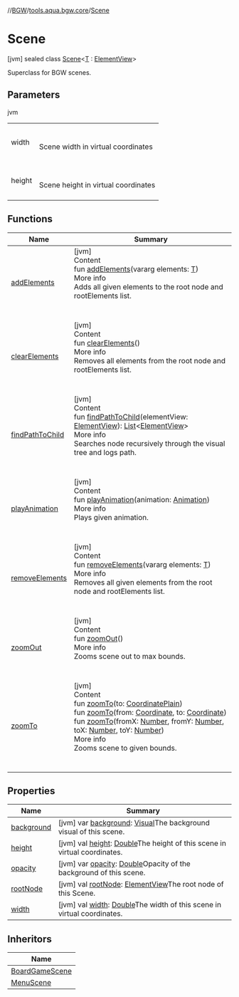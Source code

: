 //[BGW](../../../index.md)/[tools.aqua.bgw.core](../index.md)/[Scene](index.md)



# Scene  
 [jvm] sealed class [Scene](index.md)<[T](index.md) : [ElementView](../../tools.aqua.bgw.elements/-element-view/index.md)>

Superclass for BGW scenes.

   


## Parameters  
  
jvm  
  
| | |
|---|---|
| <a name="tools.aqua.bgw.core/Scene///PointingToDeclaration/"></a>width| <a name="tools.aqua.bgw.core/Scene///PointingToDeclaration/"></a><br><br>Scene width in virtual coordinates<br><br>|
| <a name="tools.aqua.bgw.core/Scene///PointingToDeclaration/"></a>height| <a name="tools.aqua.bgw.core/Scene///PointingToDeclaration/"></a><br><br>Scene height in virtual coordinates<br><br>|
  


## Functions  
  
|  Name |  Summary | 
|---|---|
| <a name="tools.aqua.bgw.core/Scene/addElements/#kotlin.Array[TypeParam(bounds=[tools.aqua.bgw.elements.ElementView])]/PointingToDeclaration/"></a>[addElements](add-elements.md)| <a name="tools.aqua.bgw.core/Scene/addElements/#kotlin.Array[TypeParam(bounds=[tools.aqua.bgw.elements.ElementView])]/PointingToDeclaration/"></a>[jvm]  <br>Content  <br>fun [addElements](add-elements.md)(vararg elements: [T](index.md))  <br>More info  <br>Adds all given elements to the root node and rootElements list.  <br><br><br>|
| <a name="tools.aqua.bgw.core/Scene/clearElements/#/PointingToDeclaration/"></a>[clearElements](clear-elements.md)| <a name="tools.aqua.bgw.core/Scene/clearElements/#/PointingToDeclaration/"></a>[jvm]  <br>Content  <br>fun [clearElements](clear-elements.md)()  <br>More info  <br>Removes all elements from the root node and rootElements list.  <br><br><br>|
| <a name="tools.aqua.bgw.core/Scene/findPathToChild/#tools.aqua.bgw.elements.ElementView/PointingToDeclaration/"></a>[findPathToChild](find-path-to-child.md)| <a name="tools.aqua.bgw.core/Scene/findPathToChild/#tools.aqua.bgw.elements.ElementView/PointingToDeclaration/"></a>[jvm]  <br>Content  <br>fun [findPathToChild](find-path-to-child.md)(elementView: [ElementView](../../tools.aqua.bgw.elements/-element-view/index.md)): [List](https://kotlinlang.org/api/latest/jvm/stdlib/kotlin.collections/-list/index.html)<[ElementView](../../tools.aqua.bgw.elements/-element-view/index.md)>  <br>More info  <br>Searches node recursively through the visual tree and logs path.  <br><br><br>|
| <a name="tools.aqua.bgw.core/Scene/playAnimation/#tools.aqua.bgw.animation.Animation/PointingToDeclaration/"></a>[playAnimation](play-animation.md)| <a name="tools.aqua.bgw.core/Scene/playAnimation/#tools.aqua.bgw.animation.Animation/PointingToDeclaration/"></a>[jvm]  <br>Content  <br>fun [playAnimation](play-animation.md)(animation: [Animation](../../tools.aqua.bgw.animation/-animation/index.md))  <br>More info  <br>Plays given animation.  <br><br><br>|
| <a name="tools.aqua.bgw.core/Scene/removeElements/#kotlin.Array[TypeParam(bounds=[tools.aqua.bgw.elements.ElementView])]/PointingToDeclaration/"></a>[removeElements](remove-elements.md)| <a name="tools.aqua.bgw.core/Scene/removeElements/#kotlin.Array[TypeParam(bounds=[tools.aqua.bgw.elements.ElementView])]/PointingToDeclaration/"></a>[jvm]  <br>Content  <br>fun [removeElements](remove-elements.md)(vararg elements: [T](index.md))  <br>More info  <br>Removes all given elements from the root node and rootElements list.  <br><br><br>|
| <a name="tools.aqua.bgw.core/Scene/zoomOut/#/PointingToDeclaration/"></a>[zoomOut](zoom-out.md)| <a name="tools.aqua.bgw.core/Scene/zoomOut/#/PointingToDeclaration/"></a>[jvm]  <br>Content  <br>fun [zoomOut](zoom-out.md)()  <br>More info  <br>Zooms scene out to max bounds.  <br><br><br>|
| <a name="tools.aqua.bgw.core/Scene/zoomTo/#tools.aqua.bgw.util.CoordinatePlain/PointingToDeclaration/"></a>[zoomTo](zoom-to.md)| <a name="tools.aqua.bgw.core/Scene/zoomTo/#tools.aqua.bgw.util.CoordinatePlain/PointingToDeclaration/"></a>[jvm]  <br>Content  <br>fun [zoomTo](zoom-to.md)(to: [CoordinatePlain](../../tools.aqua.bgw.util/-coordinate-plain/index.md))  <br>fun [zoomTo](zoom-to.md)(from: [Coordinate](../../tools.aqua.bgw.util/-coordinate/index.md), to: [Coordinate](../../tools.aqua.bgw.util/-coordinate/index.md))  <br>fun [zoomTo](zoom-to.md)(fromX: [Number](https://kotlinlang.org/api/latest/jvm/stdlib/kotlin/-number/index.html), fromY: [Number](https://kotlinlang.org/api/latest/jvm/stdlib/kotlin/-number/index.html), toX: [Number](https://kotlinlang.org/api/latest/jvm/stdlib/kotlin/-number/index.html), toY: [Number](https://kotlinlang.org/api/latest/jvm/stdlib/kotlin/-number/index.html))  <br>More info  <br>Zooms scene to given bounds.  <br><br><br>|


## Properties  
  
|  Name |  Summary | 
|---|---|
| <a name="tools.aqua.bgw.core/Scene/background/#/PointingToDeclaration/"></a>[background](background.md)| <a name="tools.aqua.bgw.core/Scene/background/#/PointingToDeclaration/"></a> [jvm] var [background](background.md): [Visual](../../tools.aqua.bgw.visual/-visual/index.md)The background visual of this scene.   <br>|
| <a name="tools.aqua.bgw.core/Scene/height/#/PointingToDeclaration/"></a>[height](height.md)| <a name="tools.aqua.bgw.core/Scene/height/#/PointingToDeclaration/"></a> [jvm] val [height](height.md): [Double](https://kotlinlang.org/api/latest/jvm/stdlib/kotlin/-double/index.html)The height of this scene in virtual coordinates.   <br>|
| <a name="tools.aqua.bgw.core/Scene/opacity/#/PointingToDeclaration/"></a>[opacity](opacity.md)| <a name="tools.aqua.bgw.core/Scene/opacity/#/PointingToDeclaration/"></a> [jvm] var [opacity](opacity.md): [Double](https://kotlinlang.org/api/latest/jvm/stdlib/kotlin/-double/index.html)Opacity of the background of this scene.   <br>|
| <a name="tools.aqua.bgw.core/Scene/rootNode/#/PointingToDeclaration/"></a>[rootNode](root-node.md)| <a name="tools.aqua.bgw.core/Scene/rootNode/#/PointingToDeclaration/"></a> [jvm] val [rootNode](root-node.md): [ElementView](../../tools.aqua.bgw.elements/-element-view/index.md)The root node of this Scene.   <br>|
| <a name="tools.aqua.bgw.core/Scene/width/#/PointingToDeclaration/"></a>[width](width.md)| <a name="tools.aqua.bgw.core/Scene/width/#/PointingToDeclaration/"></a> [jvm] val [width](width.md): [Double](https://kotlinlang.org/api/latest/jvm/stdlib/kotlin/-double/index.html)The width of this scene in virtual coordinates.   <br>|


## Inheritors  
  
|  Name | 
|---|
| <a name="tools.aqua.bgw.core/BoardGameScene///PointingToDeclaration/"></a>[BoardGameScene](../-board-game-scene/index.md)|
| <a name="tools.aqua.bgw.core/MenuScene///PointingToDeclaration/"></a>[MenuScene](../-menu-scene/index.md)|

